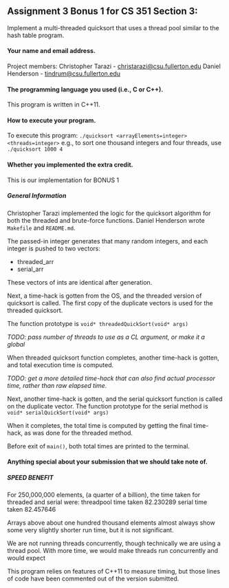 Assignment 3 Bonus 1 for CS 351 Section 3:
-------

Implement a multi-threaded quicksort that uses a thread pool similar to the hash table program.


#### Your name and email address.
Project members:
Christopher Tarazi - christarazi@csu.fullerton.edu
Daniel Henderson   - tindrum@csu.fullerton.edu


#### The programming language you used (i.e., C or C++).
This program is written in C++11.


#### How to execute your program.
To execute this program:
`./quicksort <arrayElements=integer> <threads=integer>`
e.g., to sort one thousand integers and four threads, use 
`./quicksort 1000 4`


#### Whether you implemented the extra credit.
This is our implementation for BONUS 1

##### General Information
Christopher Tarazi implemented the logic for the quicksort algorithm for both the threaded and brute-force functions.
Daniel Henderson wrote `Makefile` and `README.md`. 

The passed-in integer generates that many random integers, and each integer is pushed to two vectors:

* threaded_arr
* serial_arr

These vectors of ints are identical after generation.

Next, a time-hack is gotten from the OS, and the threaded version of quicksort is called.
The first copy of the duplicate vectors is used for the threaded quicksort.

The function prototype is
`void* threadedQuickSort(void* args)`

_TODO: pass number of threads to use as a CL argument, or make it a global_

When threaded quicksort function completes, another time-hack is gotten, and total execution time is computed.

_TODO: get a more detailed time-hack that can also find actual processor time, rather than raw elapsed time._

Next, another time-hack is gotten, and the serial quicksort function is called on the duplicate vector.
The function prototype for the serial method is
`void* serialQuickSort(void* args)`

When it completes, the total time is computed by getting the final time-hack, as was done for the threaded method.

Before exit of `main()`, both total times are printed to the terminal.


#### Anything special about your submission that we should take note of.
##### SPEED BENEFIT

For 250,000,000 elements, (a quarter of a billion), the time taken for threaded and serial were:
threadpool time taken 82.230289
serial time taken 82.457646

Arrays above about one hundred thousand elements almost always show some very slightly
shorter run time, but it is not significant.

We are not running threads concurrently, though technically we are using a thread pool.
With more time, we would make threads run concurrently and would expect 

This program relies on features of C++11 to measure timing, but those lines of code
have been commented out of the version submitted.


